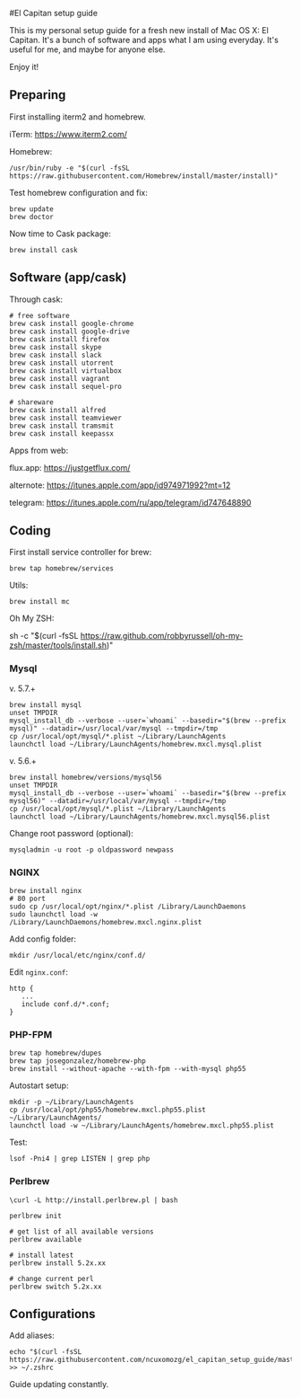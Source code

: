 #El Capitan setup guide

This is my personal setup guide for a fresh new install of Mac OS X: El Capitan. It's a bunch of software and apps what I am using everyday. It's useful for me, and maybe for anyone else.

Enjoy it! 

## Preparing

First installing iterm2 and homebrew.

iTerm: 
https://www.iterm2.com/

Homebrew:

    /usr/bin/ruby -e "$(curl -fsSL https://raw.githubusercontent.com/Homebrew/install/master/install)"
    
Test homebrew configuration and fix:
    
    brew update
    brew doctor

Now time to Cask package:

    brew install cask

## Software (app/cask)

Through cask: 

    # free software
    brew cask install google-chrome
    brew cask install google-drive
    brew cask install firefox
    brew cask install skype
    brew cask install slack
    brew cask install utorrent
    brew cask install virtualbox
    brew cask install vagrant
    brew cask install sequel-pro
    
    # shareware 
    brew cask install alfred
    brew cask install teamviewer
    brew cask install tramsmit
    brew cask install keepassx

Apps from web:

flux.app: https://justgetflux.com/

alternote: https://itunes.apple.com/app/id974971992?mt=12

telegram: https://itunes.apple.com/ru/app/telegram/id747648890
    
## Coding

First install service controller for brew:

    brew tap homebrew/services
    
Utils:

    brew install mc
  
Oh My ZSH: 
   
   sh -c "$(curl -fsSL https://raw.github.com/robbyrussell/oh-my-zsh/master/tools/install.sh)"
    
### Mysql

v. 5.7.+

    brew install mysql
    unset TMPDIR
    mysql_install_db --verbose --user=`whoami` --basedir="$(brew --prefix mysql)" --datadir=/usr/local/var/mysql --tmpdir=/tmp
    cp /usr/local/opt/mysql/*.plist ~/Library/LaunchAgents
    launchctl load ~/Library/LaunchAgents/homebrew.mxcl.mysql.plist

v. 5.6.+

    brew install homebrew/versions/mysql56
    unset TMPDIR
    mysql_install_db --verbose --user=`whoami` --basedir="$(brew --prefix mysql56)" --datadir=/usr/local/var/mysql --tmpdir=/tmp
    cp /usr/local/opt/mysql/*.plist ~/Library/LaunchAgents
    launchctl load ~/Library/LaunchAgents/homebrew.mxcl.mysql56.plist
  
    
Change root password (optional):
   
    mysqladmin -u root -p oldpassword newpass
    
### NGINX

    brew install nginx
    # 80 port
    sudo cp /usr/local/opt/nginx/*.plist /Library/LaunchDaemons
    sudo launchctl load -w /Library/LaunchDaemons/homebrew.mxcl.nginx.plist

Add config folder: 

    mkdir /usr/local/etc/nginx/conf.d/
    
Edit `nginx.conf`:

    http {
       ...
       include conf.d/*.conf;
    }

### PHP-FPM

    brew tap homebrew/dupes
    brew tap josegonzalez/homebrew-php
    brew install --without-apache --with-fpm --with-mysql php55

Autostart setup:
   
    mkdir -p ~/Library/LaunchAgents
    cp /usr/local/opt/php55/homebrew.mxcl.php55.plist ~/Library/LaunchAgents/
    launchctl load -w ~/Library/LaunchAgents/homebrew.mxcl.php55.plist

Test: 

    lsof -Pni4 | grep LISTEN | grep php
    
### Perlbrew

    \curl -L http://install.perlbrew.pl | bash
    
    perlbrew init
    
    # get list of all available versions
    perlbrew available
    
    # install latest
    perlbrew install 5.2x.xx
    
    # change current perl
    perlbrew switch 5.2x.xx
    

## Configurations 

Add aliases: 

    echo "$(curl -fsSL https://raw.githubusercontent.com/ncuxomozg/el_capitan_setup_guide/master/includes/aliases.conf)" >> ~/.zshrc

Guide updating constantly.

